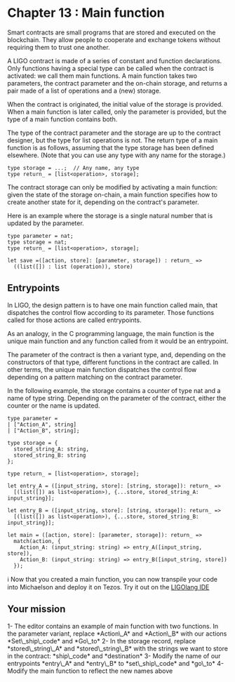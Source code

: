 # Chapter 13 : Main function

<dialog character="admiral">God damn it rookie! What are you still doing at the space port? Take off already and go shoot some alien!!</dialog>

Smart contracts are small programs that are stored and executed on the blockchain. They allow people to cooperate and exchange tokens without requiring them to trust one another.

A LIGO contract is made of a series of constant and function declarations. Only functions having a special type can be called when the contract is activated: we call them main functions. A main function takes two parameters, the contract parameter and the on-chain storage, and returns a pair made of a list of operations and a (new) storage.

When the contract is originated, the initial value of the storage is provided. When a main function is later called, only the parameter is provided, but the type of a main function contains both.

The type of the contract parameter and the storage are up to the contract designer, but the type for list operations is not. The return type of a main function is as follows, assuming that the type storage has been defined elsewhere. (Note that you can use any type with any name for the storage.)

```
type storage = ...;  // Any name, any type
type return_ = [list<operation>, storage];
```

The contract storage can only be modified by activating a main function: given the state of the storage on-chain, a main function specifies how to create another state for it, depending on the contract's parameter.

Here is an example where the storage is a single natural number that is updated by the parameter.

```
type parameter = nat;
type storage = nat;
type return_ = [list<operation>, storage];

let save =([action, store]: [parameter, storage]) : return_ =>
  ((list([]) : list (operation)), store)
```

## Entrypoints

In LIGO, the design pattern is to have one main function called main, that dispatches the control flow according to its parameter. Those functions called for those actions are called entrypoints.

As an analogy, in the C programming language, the main function is the unique main function and any function called from it would be an entrypoint.

The parameter of the contract is then a variant type, and, depending on the constructors of that type, different functions in the contract are called. In other terms, the unique main function dispatches the control flow depending on a pattern matching on the contract parameter.

In the following example, the storage contains a counter of type nat and a name of type string. Depending on the parameter of the contract, either the counter or the name is updated.

```
type parameter =
| ["Action_A", string]
| ["Action_B", string];

type storage = {
  stored_string_A: string,
  stored_string_B: string
};

type return_ = [list<operation>, storage];

let entry_A = ([input_string, store]: [string, storage]): return_ =>
  [(list([]) as list<operation>), {...store, stored_string_A: input_string}];

let entry_B = ([input_string, store]: [string, storage]): return_ =>
  [(list([]) as list<operation>), {...store, stored_string_B: input_string}];

let main = ([action, store]: [parameter, storage]): return_ =>
  match(action, {
    Action_A: (input_string: string) => entry_A([input_string, store]),
    Action_B: (input_string: string) => entry_B([input_string, store])
  });
```

ℹ️ Now that you created a main function, you can now transpile your code into Michaelson and deploy it on Tezos. Try it out on the <a href="https://ide.ligolang.org/" target="_blank">LIGOlang IDE</a>

## Your mission

<!-- prettier-ignore -->1- The editor contains an example of main function with two functions. In the parameter variant, replace *Action\_A* and *Action\_B* with our actions *Set\_ship\_code* and *Go\_to*

<!-- prettier-ignore -->2- In the storage record, replace *stored\_string\_A* and *stored\_string\_B* with the strings we want to store in the contract: *ship\_code* and *destination*

<!-- prettier-ignore -->3- Modify the name of our entrypoints *entry\_A* and *entry\_B* to *set\_ship\_code* and *go\_to*

<!-- prettier-ignore -->4- Modify the main function to reflect the new names above
